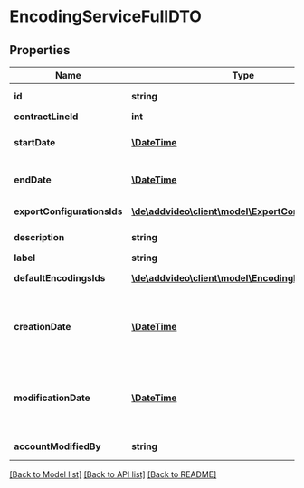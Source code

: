# EncodingServiceFullDTO

## Properties
Name | Type | Description | Notes
------------ | ------------- | ------------- | -------------
**id** | **string** | Generated id. READ ONLY! Value will be set from db and cannot be manipulated via the API!. | [optional] 
**contractLineId** | **int** | Reference to contract-line. | [optional] 
**startDate** | [**\DateTime**](\DateTime.md) | Date of start of service. Format as defined in &lt;a href&#x3D;&#39;http://xml2rfc.ietf.org/public/rfc/html/rfc3339.html#anchor14&#39; target&#x3D;&#39;_blank&#39;&gt;RFC3339&lt;/a&gt;. | 
**endDate** | [**\DateTime**](\DateTime.md) | Date of end of service (including). Format as defined in &lt;a href&#x3D;&#39;http://xml2rfc.ietf.org/public/rfc/html/rfc3339.html#anchor14&#39; target&#x3D;&#39;_blank&#39;&gt;RFC3339&lt;/a&gt;. | [optional] 
**exportConfigurationsIds** | [**\de\addvideo\client\model\ExportConfigIdDTO[]**](ExportConfigIdDTO.md) | Set of reference ids to Export configurations to be used for exporting generated flavors. | [optional] 
**description** | **string** | Description. String value must not exceed 65536 bytes of ASCII characters. | 
**label** | **string** | A label. String value must not exceed 64 bytes of ASCII characters. | 
**defaultEncodingsIds** | [**\de\addvideo\client\model\EncodingFlavorIdDTO[]**](EncodingFlavorIdDTO.md) | Set of reference ids to Default encosings to be used for this encoding service. | [optional] 
**creationDate** | [**\DateTime**](\DateTime.md) | Date of dataset creation. READ ONLY! Value will be set from db and cannot be manipulated via the API! Format as defined in &lt;a href&#x3D;&#39;http://xml2rfc.ietf.org/public/rfc/html/rfc3339.html#anchor14&#39; target&#x3D;&#39;_blank&#39;&gt;RFC3339&lt;/a&gt;. Format as defined in &lt;a href&#x3D;&#39;http://xml2rfc.ietf.org/public/rfc/html/rfc3339.html#anchor14&#39; target&#x3D;&#39;_blank&#39;&gt;RFC3339&lt;/a&gt;. | [optional] 
**modificationDate** | [**\DateTime**](\DateTime.md) | Date of last dataset modification. READ ONLY! Value will be set from db and cannot be manipulated via the API! Format as defined in &lt;a href&#x3D;&#39;http://xml2rfc.ietf.org/public/rfc/html/rfc3339.html#anchor14&#39; target&#x3D;&#39;_blank&#39;&gt;RFC3339&lt;/a&gt;. Format as defined in &lt;a href&#x3D;&#39;http://xml2rfc.ietf.org/public/rfc/html/rfc3339.html#anchor14&#39; target&#x3D;&#39;_blank&#39;&gt;RFC3339&lt;/a&gt;. | [optional] 
**accountModifiedBy** | **string** | Account used for last dataset modification. READ ONLY! Value will be set from db and cannot be manipulated via the API!. | [optional] 

[[Back to Model list]](../README.md#documentation-for-models) [[Back to API list]](../README.md#documentation-for-api-endpoints) [[Back to README]](../README.md)



